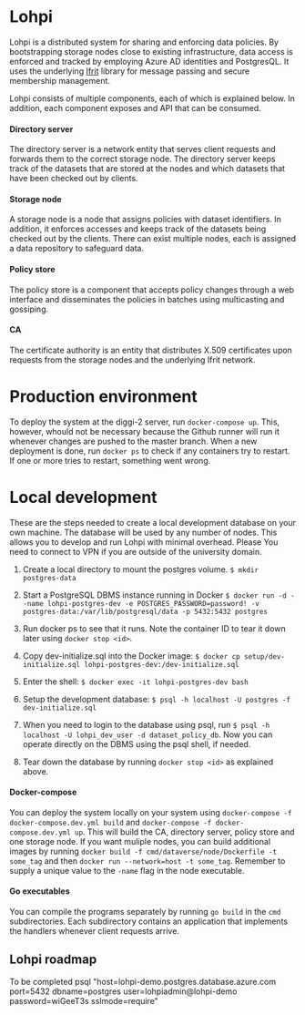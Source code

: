 # Lohpi

Lohpi is a distributed system for sharing and enforcing data policies. By bootstrapping storage nodes close to existing infrastructure, 
data access is enforced and tracked by employing Azure AD identities and PostgresQL. It uses the underlying [Ifrit](https://www.github.com/joonnna/ifrit) library for message passing and secure membership management.

Lohpi consists of multiple components, each of which is explained below. In addition, each component exposes and API that can be consumed. 

#### Directory server
The directory server is a network entity that serves client requests and forwards them to the correct storage node. The directory server keeps track of the datasets that are stored at the nodes and which datasets that have been checked out by clients.

#### Storage node
A storage node is a node that assigns policies with dataset identifiers. In addition, it enforces accesses and keeps track of the datasets being checked out by the clients. There can exist multiple nodes, each is assigned a data repository to safeguard data. 

#### Policy store
The policy store is a component that accepts policy changes through a web interface and disseminates the policies in batches using multicasting and gossiping.

#### CA
The certificate authority is an entity that distributes X.509 certificates upon requests from the storage nodes and the underlying Ifrit network. 

# Production environment
To deploy the system at the diggi-2 server, run ```docker-compose up```. This, however, whould not be necessary because the Github runner will run it whenever changes are pushed to the master branch. When a new deployment is done, run ```docker ps``` to check if any containers try to restart. If one or more tries to restart, something went wrong. 

# Local development
These are the steps needed to create a local development database on your own machine. The database will be used
by any number of nodes. This allows you to develop and run Lohpi with minimal overhead. Please 
You need to connect to VPN if you are outside of the university domain. 

1. Create a local directory to mount the postgres volume.
```$ mkdir postgres-data```

2. Start a PostgreSQL DBMS instance running in Docker
```$ docker run -d --name lohpi-postgres-dev -e POSTGRES_PASSWORD=password! -v postgres-data:/var/lib/postgresql/data -p 5432:5432 postgres```

3. Run docker ps to see that it runs. Note the container ID to tear it down later using ```docker stop <id>```.

4. Copy dev-initialize.sql into the Docker image:
```$ docker cp setup/dev-initialize.sql lohpi-postgres-dev:/dev-initialize.sql```

5. Enter the shell:
```$ docker exec -it lohpi-postgres-dev bash```

6. Setup the development database:
```$ psql -h localhost -U postgres -f dev-initialize.sql```

7. When you need to login to the database using psql, run 
```$ psql -h localhost -U lohpi_dev_user -d dataset_policy_db```. Now you can operate directly on the DBMS using the psql shell, if needed. 

8. Tear down the database by running ```docker stop <id>``` as explained above.

#### Docker-compose 
You can deploy the system locally on your system using ```docker-compose -f docker-compose.dev.yml build``` and ```docker-compose -f docker-compose.dev.yml up```. This will build the CA, directory server, policy store and one storage node. If you want muliple nodes, you can build additional images by running ```docker build -f cmd/dataverse/node/Dockerfile -t some_tag``` and then ```docker run --network=host -t some_tag```. Remember to supply a unique value to the ```-name``` flag in the node executable.

#### Go executables
You can compile the programs separately by running ```go build``` in the ```cmd``` subdirectories. Each subdirectory contains an application that implements the handlers whenever client requests arrive. 

## Lohpi roadmap
To be completed
psql "host=lohpi-demo.postgres.database.azure.com port=5432 dbname=postgres user=lohpiadmin@lohpi-demo password=wiGeeT3s sslmode=require"